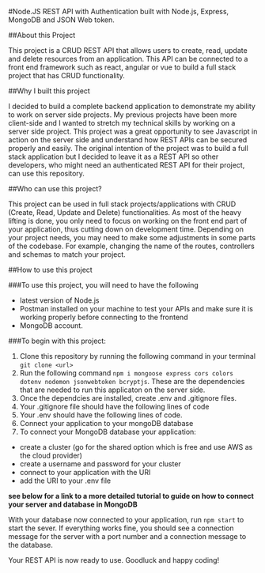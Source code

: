 #Node.JS REST API with Authentication built with Node.js, Express, MongoDB and JSON Web token.


##About this Project

This project is a CRUD REST API that allows users to create, read, update and delete resources from an application. This API can be connected to a front end framework such as react, angular or vue to build a full stack project that has CRUD functionality.


##Why I built this project

I decided to build a complete backend application to demonstrate my ability to work on server side projects. My previous projects have been more client-side and I wanted to stretch my technical skills by working on a server side project. This project was a great opportunity to see Javascript in action on the server side and understand how REST APIs can be secured properly and easily. The original intention of the project was to build a full stack application but I decided to leave it as a REST API so other developers, who might need an authenticated REST API for their project, can use this repository.


##Who can use this project?

This project can be used in full stack projects/applications with CRUD (Create, Read, Update and Delete) functionalities. As most of the heavy lifting is done, you only need to focus on working on the front end part of your application, thus cutting down on development time. Depending on your project needs, you may need to make some adjustments in some parts of the codebase. For example, changing the name of the routes, controllers and schemas to match your project.



##How to use this project

###To use this project, you will need to have the following
- latest version of Node.js  
- Postman installed on your machine to test your APIs and make sure it is working properly before connecting to the frontend  
- MongoDB account.

###To begin with this project: 
1. Clone this repository by running the following command in your terminal `git clone <url>`
2. Run the following command `npm i mongoose express cors colors dotenv nodemon jsonwebtoken bcryptjs`. These are the dependencies that are needed to run this applicaton on the server side.
3. Once the dependcies are installed, create .env and .gitignore files. 
4. Your .gitignore file should have the following lines of code 
5. Your .env should have the following lines of code.
6. Connect your application to your mongoDB database 
7. To connect your MongoDB database your application: 
- create a cluster (go for the shared option which is free and use AWS as the cloud provider)
- create a username and password for your cluster
- connect to your application with the URI 
- add the URI to your .env file

**see below for a link to a more detailed tutorial to guide on how to connect your server and database in MongoDB**

With your database now connected to your application, run `npm start` to start the sever. If everything works fine, you should see a connection message for the server with a port number and a connection message to the database.

Your REST API is now ready to use.
Goodluck and happy coding!
